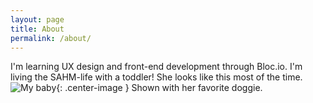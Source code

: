 ```yaml
---
layout: page
title: About
permalink: /about/
---
```


I'm learning UX design and front-end development through Bloc.io. I'm living the SAHM-life with a toddler! She looks like this most of the time. ![My baby](/blog/assets/girl.jpg){: .center-image } Shown with her favorite doggie.